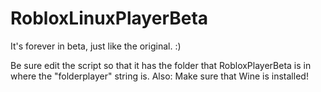 # RobloxLinuxPlayerBeta
It's forever in beta, just like the original. :)

Be sure edit the script so that it has the folder that RobloxPlayerBeta is in where the "folderplayer" string is.
Also: Make sure that Wine is installed!
